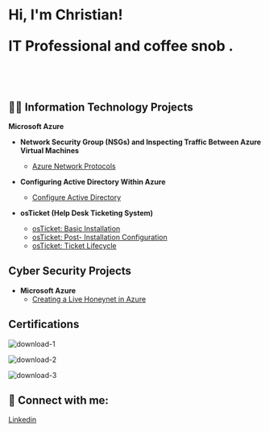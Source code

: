 <h1>Hi, I'm Christian! 

IT Professional and coffee snob . 
                   
  <br/><a href="https://github.com/christianlizardo"></a>

<h2>👨‍💻 Information Technology Projects </h2>

<b>Microsoft Azure</b>

- <b>Network Security Group (NSGs) and Inspecting Traffic Between Azure Virtual Machines </b>
  - [Azure Network Protocols](https://github.com/christianlizardo/Azure-network-protocols)  <b><i> </b></i>
    
    
- <b>Configuring Active Directory Within Azure </b>
  - [Configure Active Directory ](https://github.com/christianlizardo/configuring-active-directory) <b><i> </b></i>
- <b>osTicket (Help Desk Ticketing System)</b>
  - [osTicket: Basic Installation](https://github.com/christianlizardo/Osticket-installation)
  - [osTicket: Post- Installation Configuration](https://github.com/christianlizardo/osTicket-Post)
  - [osTicket: Ticket Lifecycle ](https://github.com/ChristianLizardo/osTicket-Ticket-Lifecycle)
    
<h2>Cyber Security Projects </h2>

- <b>Microsoft Azure</b>
  - [Creating a Live Honeynet in Azure](https://github.com/ChristianLizardo/Creating-a-Live-Honeynet-in-Azure) <b><i> </b></i> 

<h2> Certifications </h2> 

![download-1](https://github.com/user-attachments/assets/f21c7cb2-0aed-4cea-94f1-2782751e4b16) 

![download-2](https://github.com/user-attachments/assets/75bc0532-4fbc-461e-b140-7c79f8ab2dd7)

![download-3](https://github.com/user-attachments/assets/b13449cf-cc40-4d97-a3f3-8779f01114e9)


<h2> 🤳 Connect with me:</h2>


[Linkedin](https://www.linkedin.com/in/clizardo96/) 
